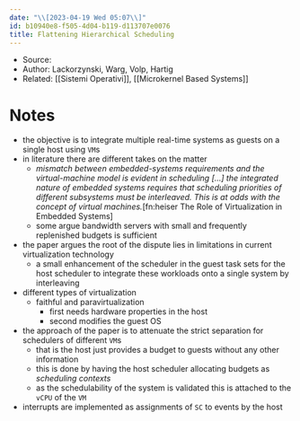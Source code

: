 ```yaml
---
date: "\\[2023-04-19 Wed 05:07\\]"
id: b10940e8-f505-4d04-b119-d113707e0076
title: Flattening Hierarchical Scheduling
---
```


- Source:
- Author: Lackorzynski, Warg, Volp, Hartig
- Related: [[Sistemi Operativi]], [[Microkernel Based Systems]]

# Notes

- the objective is to integrate multiple real-time systems as guests on a single host using `VM`​s
- in literature there are different takes on the matter
  - *mismatch between embedded-systems requirements and the virtual-machine model is evident in scheduling \[…\] the integrated nature of embedded systems requires that scheduling priorities of different subsystems must be interleaved. This is at odds with the concept of virtual machines.*\[fn:heiser The Role of Virtualization in Embedded Systems\]
  - some argue bandwidth servers with small and frequently replenished budgets is sufficient
- the paper argues the root of the dispute lies in limitations in current virtualization technology
  - a small enhancement of the scheduler in the guest task sets for the host scheduler to integrate these workloads onto a single system by interleaving
- different types of virtualization
  - faithful and paravirtualization
    - first needs hardware properties in the host
    - second modifies the guest OS
- the approach of the paper is to attenuate the strict separation for schedulers of different `VM`​s
  - that is the host just provides a budget to guests without any other information
  - this is done by having the host scheduler allocating budgets as *scheduling contexts*
  - as the schedulability of the system is validated this is attached to the `vCPU` of the `VM`
- interrupts are implemented as assignments of `SC` to events by the host
